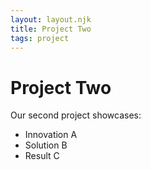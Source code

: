 ```yaml
---
layout: layout.njk
title: Project Two
tags: project
---
```

# Project Two

Our second project showcases:

- Innovation A
- Solution B
- Result C